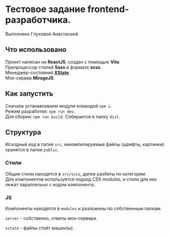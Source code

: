 # Тестовое задание frontend-разработчика.
Выполнено Глуховой Анастасией.

## Что использовано
Проект написан на **ReactJS**, создан с помощью **Vite**.  
Препроцессор стилей **Sass** в формате **scss**.  
Менеджер-состояний **[XState](https://xstate.js.org/docs)**.  
Мок-сервер **MirageJS**.

## Как запустить
Сначала устанавливаем модули командой `npm i`.  
Режим разработки: `npm run dev`.   
Для сборки: `npm run build`. Собирается в папку `dist`.  

## Структура
Исходный код в папке `src`, некомпилируемые файлы (шрифты, картинки) хранятся в папке `public`.  

### Стили
Общие стили находятся в `src/scss`, далее разбиты по категорям.  
Для компонентов используется подход CSS modules, и стили для них лежат параллельно с кодом компонента.

### JS
Компоненты находятся в `modules` и разложены по собственным папкам.

`server` - собственно, ответы мок-сервера.

`xstate` - файлы стейт машин(ы).